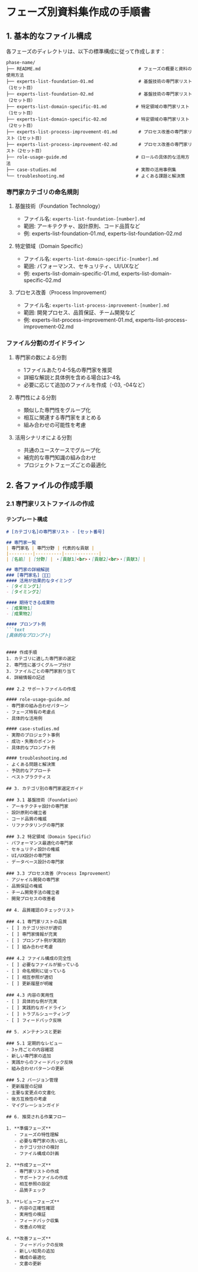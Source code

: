 # フェーズ別資料集作成の手順書

## 1. 基本的なファイル構成

各フェーズのディレクトリは、以下の標準構成に従って作成します：

```
phase-name/
├── README.md                                     # フェーズの概要と資料の使用方法
├── experts-list-foundation-01.md                 # 基盤技術の専門家リスト（1セット目）
├── experts-list-foundation-02.md                 # 基盤技術の専門家リスト（2セット目）
├── experts-list-domain-specific-01.md           # 特定領域の専門家リスト（1セット目）
├── experts-list-domain-specific-02.md           # 特定領域の専門家リスト（2セット目）
├── experts-list-process-improvement-01.md        # プロセス改善の専門家リスト（1セット目）
├── experts-list-process-improvement-02.md        # プロセス改善の専門家リスト（2セット目）
├── role-usage-guide.md                          # ロールの具体的な活用方法
├── case-studies.md                              # 実際の活用事例集
└── troubleshooting.md                           # よくある課題と解決策
```

### 専門家カテゴリの命名規則

1. 基盤技術（Foundation Technology）
   - ファイル名: `experts-list-foundation-[number].md`
   - 範囲: アーキテクチャ、設計原則、コード品質など
   - 例: experts-list-foundation-01.md, experts-list-foundation-02.md

2. 特定領域（Domain Specific）
   - ファイル名: `experts-list-domain-specific-[number].md`
   - 範囲: パフォーマンス、セキュリティ、UI/UXなど
   - 例: experts-list-domain-specific-01.md, experts-list-domain-specific-02.md

3. プロセス改善（Process Improvement）
   - ファイル名: `experts-list-process-improvement-[number].md`
   - 範囲: 開発プロセス、品質保証、チーム開発など
   - 例: experts-list-process-improvement-01.md, experts-list-process-improvement-02.md

### ファイル分割のガイドライン

1. 専門家の数による分割
   - 1ファイルあたり4-5名の専門家を推奨
   - 詳細な解説と具体例を含める場合は3-4名
   - 必要に応じて追加のファイルを作成（-03, -04など）

2. 専門性による分割
   - 類似した専門性をグループ化
   - 相互に関連する専門家をまとめる
   - 組み合わせの可能性を考慮

3. 活用シナリオによる分割
   - 共通のユースケースでグループ化
   - 補完的な専門知識の組み合わせ
   - プロジェクトフェーズごとの最適化

## 2. 各ファイルの作成手順

### 2.1 専門家リストファイルの作成

#### テンプレート構成
```markdown
# [カテゴリ名]の専門家リスト - [セット番号]

## 専門家一覧
| 専門家名 | 専門分野 | 代表的な貢献 |
|---------|----------|-------------|
| [名前] | [分野] | ・[貢献1]<br>・[貢献2]<br>・[貢献3] |

## 専門家の詳細解説
### [専門家名] 🌟🌟🌟
#### 活用が効果的なタイミング
- [タイミング1]
- [タイミング2]

#### 期待できる成果物
- [成果物1]
- [成果物2]

#### プロンプト例
```text
[具体的なプロンプト]
```
```

#### 作成手順
1. カテゴリに適した専門家の選定
2. 専門性に基づくグループ分け
3. ファイルごとの専門家割り当て
4. 詳細情報の記述

### 2.2 サポートファイルの作成

#### role-usage-guide.md
- 専門家の組み合わせパターン
- フェーズ特有の考慮点
- 具体的な活用例

#### case-studies.md
- 実際のプロジェクト事例
- 成功・失敗のポイント
- 具体的なプロンプト例

#### troubleshooting.md
- よくある問題と解決策
- 予防的なアプローチ
- ベストプラクティス

## 3. カテゴリ別の専門家選定ガイド

### 3.1 基盤技術（Foundation）
- アーキテクチャ設計の専門家
- 設計原則の確立者
- コード品質の権威
- リファクタリングの専門家

### 3.2 特定領域（Domain Specific）
- パフォーマンス最適化の専門家
- セキュリティ設計の権威
- UI/UX設計の専門家
- データベース設計の専門家

### 3.3 プロセス改善（Process Improvement）
- アジャイル開発の専門家
- 品質保証の権威
- チーム開発手法の確立者
- 開発プロセスの改善者

## 4. 品質確認のチェックリスト

### 4.1 専門家リストの品質
- [ ] カテゴリ分けが適切
- [ ] 専門家情報が充実
- [ ] プロンプト例が実践的
- [ ] 組み合わせ考慮

### 4.2 ファイル構成の完全性
- [ ] 必要なファイルが揃っている
- [ ] 命名規則に従っている
- [ ] 相互参照が適切
- [ ] 更新履歴が明確

### 4.3 内容の実用性
- [ ] 具体的な例が充実
- [ ] 実践的なガイドライン
- [ ] トラブルシューティング
- [ ] フィードバック反映

## 5. メンテナンスと更新

### 5.1 定期的なレビュー
- 3ヶ月ごとの内容確認
- 新しい専門家の追加
- 実践からのフィードバック反映
- 組み合わせパターンの更新

### 5.2 バージョン管理
- 更新履歴の記録
- 主要な変更点の文書化
- 後方互換性の考慮
- マイグレーションガイド

## 6. 推奨される作業フロー

1. **準備フェーズ**
   - フェーズの特性理解
   - 必要な専門家の洗い出し
   - カテゴリ分けの検討
   - ファイル構成の計画

2. **作成フェーズ**
   - 専門家リストの作成
   - サポートファイルの作成
   - 相互参照の設定
   - 品質チェック

3. **レビューフェーズ**
   - 内容の正確性確認
   - 実用性の検証
   - フィードバック収集
   - 改善点の特定

4. **改善フェーズ**
   - フィードバックの反映
   - 新しい知見の追加
   - 構成の最適化
   - 文書の更新